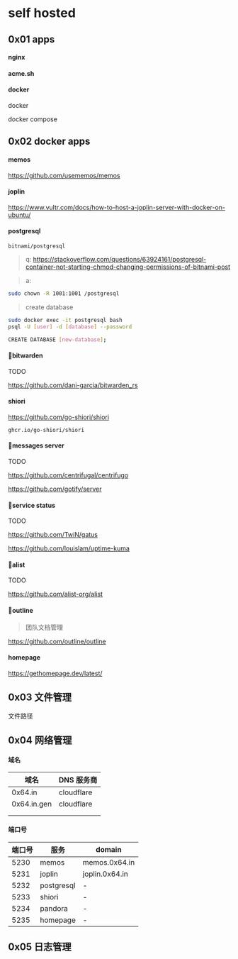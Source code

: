 # self hosted

## 0x01 apps

#### nginx

#### acme.sh

#### docker

docker

docker compose

## 0x02 docker apps

#### memos

https://github.com/usememos/memos

#### joplin

https://www.vultr.com/docs/how-to-host-a-joplin-server-with-docker-on-ubuntu/

#### postgresql

`bitnami/postgresql`

> q: https://stackoverflow.com/questions/63924161/postgresql-container-not-starting-chmod-changing-permissions-of-bitnami-post

> a:

```bash
sudo chown -R 1001:1001 /postgresql
```

> create database

```bash
sudo docker exec -it postgresql bash
psql -U [user] -d [database] --password

CREATE DATABASE [new-database];
```

#### 💖bitwarden

TODO

https://github.com/dani-garcia/bitwarden_rs

#### shiori

https://github.com/go-shiori/shiori

`ghcr.io/go-shiori/shiori`

#### 💖messages server

TODO

https://github.com/centrifugal/centrifugo

https://github.com/gotify/server

#### 💖service status

TODO

https://github.com/TwiN/gatus

https://github.com/louislam/uptime-kuma

#### 💖alist

TODO

https://github.com/alist-org/alist

#### 💫outline

> 团队文档管理

https://github.com/outline/outline

#### homepage

https://gethomepage.dev/latest/

## 0x03 文件管理

文件路径

## 0x04 网络管理

#### 域名

| 域名        | DNS 服务商 |
| ----------- | ---------- |
| 0x64.in     | cloudflare |
| 0x64.in.gen | cloudflare |
|             |            |
|             |            |

#### 端口号

| 端口号 | 服务       | domain         |
| ------ | ---------- | -------------- |
| 5230   | memos      | memos.0x64.in  |
| 5231   | joplin     | joplin.0x64.in |
| 5232   | postgresql | -              |
| 5233   | shiori     | -              |
| 5234   | pandora    | -              |
| 5235   | homepage   | -              |

## 0x05 日志管理
